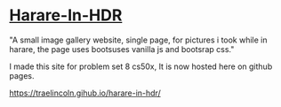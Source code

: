 # [Harare-In-HDR](https://traelincoln.gihub.io/harare-in-hdr/)
"A small image gallery website, single page, for pictures i took while in harare, the page uses bootsuses vanilla js and bootsrap css."

I made this site for problem set 8 cs50x, It is now hosted here on github pages. 

https://traelincoln.gihub.io/harare-in-hdr/

